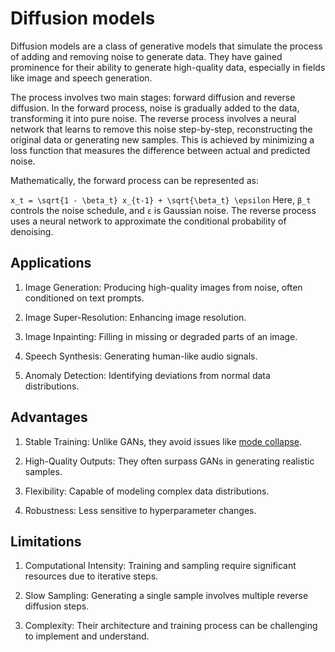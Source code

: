 # Diffusion models
Diffusion models are a class of generative models that simulate the process of adding and removing noise to generate data.
They have gained prominence for their ability to generate high-quality data, especially in fields like image and speech generation.

The process involves two main stages: forward diffusion and reverse diffusion. In the forward process, noise is gradually added to the data, transforming it into pure noise. The reverse process involves a neural network that learns to remove this noise step-by-step, reconstructing the original data or generating new samples. This is achieved by minimizing a loss function that measures the difference between actual and predicted noise.

Mathematically, the forward process can be represented as:

`x_t = \sqrt{1 - \beta_t} x_{t-1} + \sqrt{\beta_t} \epsilon`
Here, `β_t` controls the noise schedule, and `ε` is Gaussian noise. The reverse process uses a neural network to approximate the conditional probability of denoising.

## Applications
1. Image Generation: Producing high-quality images from noise, often conditioned on text prompts.

2. Image Super-Resolution: Enhancing image resolution.

3. Image Inpainting: Filling in missing or degraded parts of an image.

4. Speech Synthesis: Generating human-like audio signals.

5. Anomaly Detection: Identifying deviations from normal data distributions.

## Advantages
1. Stable Training: Unlike GANs, they avoid issues like [mode collapse](https://www.geeksforgeeks.org/machine-learning/modal-collapse-in-gans/#:~:text=Modal%20collapse%20in%20GANs%20(Generative%20Adversarial%20Networks)%20occurs,the%20full%20diversity%20of%20the%20real%20data%20distribution.).

2. High-Quality Outputs: They often surpass GANs in generating realistic samples.

3. Flexibility: Capable of modeling complex data distributions.

4. Robustness: Less sensitive to hyperparameter changes.

## Limitations
1. Computational Intensity: Training and sampling require significant resources due to iterative steps.

2. Slow Sampling: Generating a single sample involves multiple reverse diffusion steps.

3. Complexity: Their architecture and training process can be challenging to implement and understand.

